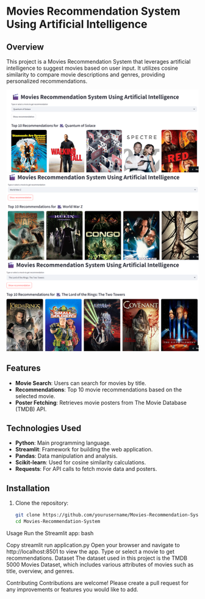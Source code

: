 # Movies Recommendation System Using Artificial Intelligence

## Overview

This project is a Movies Recommendation System that leverages artificial intelligence to suggest movies based on user input. It utilizes cosine similarity to compare movie descriptions and genres, providing personalized recommendations.

![App Screenshot](1.png)  <!-- Replace with the path to your first image -->
![App Screenshot](2.png)  <!-- Replace with the path to your second image -->
![App Screenshot](3.png)  <!-- Replace with the path to your 'r' image -->

## Features

- **Movie Search**: Users can search for movies by title.
- **Recommendations**: Top 10 movie recommendations based on the selected movie.
- **Poster Fetching**: Retrieves movie posters from The Movie Database (TMDB) API.

## Technologies Used

- **Python**: Main programming language.
- **Streamlit**: Framework for building the web application.
- **Pandas**: Data manipulation and analysis.
- **Scikit-learn**: Used for cosine similarity calculations.
- **Requests**: For API calls to fetch movie data and posters.

## Installation

1. Clone the repository:

   ```bash
   git clone https://github.com/yourusername/Movies-Recommendation-System.git
   cd Movies-Recommendation-System
Usage
Run the Streamlit app:
bash

Copy
streamlit run application.py
Open your browser and navigate to http://localhost:8501 to view the app.
Type or select a movie to get recommendations.
Dataset
The dataset used in this project is the TMDB 5000 Movies Dataset, which includes various attributes of movies such as title, overview, and genres.

Contributing
Contributions are welcome! Please create a pull request for any improvements or features you would like to add.
